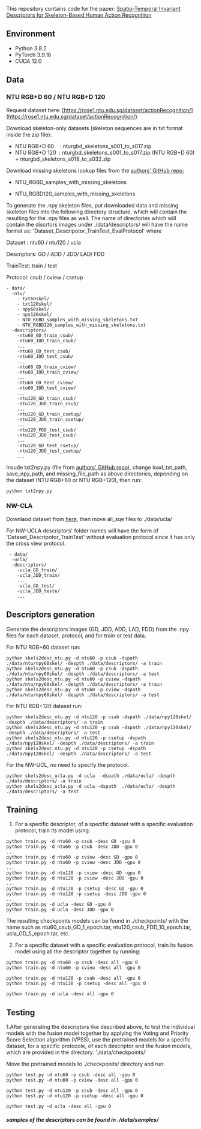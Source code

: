 This repository contains code for the paper:  [Spatio-Temporal Invariant Descriptors for
Skeleton-Based Human Action Recognition](https://) 

## Environment

* Python 3.8.2
* PyTorch 3.9.16
* CUDA 12.0

## Data



### NTU RGB+D 60 / NTU RGB+D 120

Request dataset here: [https://rose1.ntu.edu.sg/dataset/actionRecognition/](https://rose1.ntu.edu.sg/dataset/actionRecognition/)

Download skeleton-only datasets (skeleton sequences are in txt format inside the zip file): 
* NTU RGB+D 60 &nbsp;&nbsp;&nbsp;:   nturgbd_skeletons_s001_to_s017.zip
* NTU RGB+D 120&nbsp;&nbsp;:  nturgbd_skeletons_s001_to_s017.zip (NTU RGB+D 60) + nturgbd_skeletons_s018_to_s032.zip

Download missing skeletons lookup files from the [authors' GitHub repo:](https://github.com/shahroudy/NTURGB-D?tab=readme-ov-file#samples-with-missing-skeletons)

* NTU_RGBD_samples_with_missing_skeletons

* NTU_RGBD120_samples_with_missing_skeletons

To generate the .npy skeleton files, put downloaded data and missing skeleton files into the following directory structure, which will contain the resulting for the .npy files as well. The name of directories which will contain the discrtors images under ./data/descriptors/ will have the name format as: 'Dataset_Descripotor_TrainTest_EvalProtocol' where 

Dataset :  ntu60 / ntu120 / ucla 

Descriptors: GD / ADD / JDD/ LAD/ FDD 

TrainTest: train / test 

Protocol: csub / cview / csetup 



```
- data/
  -ntu/
    - txt60skel/
    - txt120skel/
    - npy60skel/
    - npy120skel/
    - NTU_RGBD_samples_with_missing_skeletons.txt
    - NTU_RGBD120_samples_with_missing_skeletons.txt
  -descriptors/
    -ntu60_GD_train_csub/
    -ntu60_JDD_train_csub/
    ... 
    -ntu60_GD_test_csub/
    -ntu60_JDD_test_csub/ 
    ...
    -ntu60_GD_train_cview/
    -ntu60_JDD_train_cview/
    ... 
    -ntu60_GD_test_cview/
    -ntu60_JDD_test_cview/
    ...
    -ntu120_GD_train_csub/
    -ntu120_JDD_train_csub/
    ...
    -ntu120_GD_train_csetup/
    -ntu120_JDD_train_csetup/
    ...
    -ntu120_FDD_test_csub/
    -ntu120_JDD_test_csub/
    ...
    -ntu120_GD_test_csetup/
    -ntu120_JDD_test_csetup/
    ...
```

Insude txt2npy.py (file from [authors' GitHub repo](https://github.com/shahroudy/NTURGB-D?tab=readme-ov-file#samples-with-missing-skeletons)), change load_txt_path, save_npy_path, and missing_file_path as above directories, depending on the dataset (NTU RGB+60 or NTU RGB+120), then run:
```
python txt2npy.py 
```

### NW-CLA

Downlaod dataset from [here](https://www.dropbox.com/s/10pcm4pksjy6mkq/all_sqe.zip?e=1&dl=0), then move all_sqe files to ./data/ucla/

For NW-UCLA descriptors' folder names will have the form of 'Dataset_Descripotor_TrainTest' without evaluation protocol since it has only the cross view protocol.

```
 - data/
  -ucla/
  -descriptors/
    -ucla_GD_train/ 
    -ucla_JDD_train/
    ...        
    -ucla_GD_test/
    -ucla_JDD_teste/
    ...
```
## Descriptors generation

Generate the descriptors images (GD, JDD, ADD, LAD, FDD) from the .npy files for each dataset, protocol, and for train or test data.

For  NTU RGB+60 dataset run:

```
python skels2desc_ntu.py -d ntu60 -p csub -dspath ./data/ntu/npy60skel/ -despth ./data/descriptors/ -a train
python skels2desc_ntu.py -d ntu60 -p csub -dspath ./data/ntu/npy60skel/ -despth ./data/descriptors/ -a test
python skels2desc_ntu.py -d ntu60 -p cview -dspath ./data/ntu/npy60skel/ -despth ./data/descriptors/ -a train
python skels2desc_ntu.py -d ntu60 -p cview -dspath ./data/ntu/npy60skel/ -despth ./data/descriptors/ -a test
```

For  NTU RGB+120 dataset run:

```
python skels2desc_ntu.py -d ntu120 -p csub -dspath ./data/npy120skel/ -despth ./data/descriptors/ -a train
python skels2desc_ntu.py -d ntu120 -p csub -dspath ./data/npy120skel/ -despth ./data/descriptors/ -a test
python skels2desc_ntu.py -d ntu120 -p csetup -dspath ./data/npy120skel/ -despth ./data/descriptors/ -a train
python skels2desc_ntu.py -d ntu120 -p csetup -dspath ./data/npy120skel/ -despth ./data/descriptors/ -a test
```

For the NW-UCL, no need to specify the protocol.
```
python skels2desc_ucla.py -d ucla  -dspath ./data/ucla/ -despth ./data/descriptors/ -a train
python skels2desc_ucla.py -d ucla -dspath  ./data/ucla/ -despth ./data/descriptors/ -a test
```

## Training


1. For a specific descriptor, of a specific dataset with a specific evaluation protocol, train its model using:


```
python train.py -d ntu60 -p csub -desc GD -gpu 0
python train.py -d ntu60 -p csub -desc JDD -gpu 0
...
python train.py -d ntu60 -p cview -desc GD -gpu 0
python train.py -d ntu60 -p cview -desc JDD -gpu 0
...
python train.py -d ntu120 -p cview -desc GD -gpu 0
python train.py -d ntu120 -p cview -desc JDD -gpu 0
...
python train.py -d ntu120 -p csetup -desc GD -gpu 0
python train.py -d ntu120 -p csetup -desc JDD -gpu 0
...
python train.py -d ucla -desc GD -gpu 0
python train.py -d ucla -desc JDD -gpu 0
```

The resulting checkpoints models can be found in ./checkpoints/ with the name such as ntu60_csub_GD_1_epoch.tar,  ntu120_csub_FDD_10_epoch.tar, ucla_GD_5_epoch.tar, etc.

2. For a specific dataset with a specific evaluation protocol, train its fusion model using all the descriptor together by running:

```
python train.py -d ntu60 -p csub -desc all -gpu 0
python train.py -d ntu60 -p cview -desc all -gpu 0

python train.py -d ntu120 -p csub -desc all -gpu 0
python train.py -d ntu120 -p csetup -desc all -gpu 0

python train.py -d ucla -desc all -gpu 0
```

## Testing

1.After generating the descriptors like described above, to test the individual models with the fusion model together by applying the Voting and Priority Score Selection algorithm (VPSS), use the pretrained models for a specific dataset, for a specific protocole,  of each descriptor and the fusion models, which are provided in the directory: './data/checkpoints/'

Move the pretrained models to ./checkponits/ directory and run: 


```
python test.py -d ntu60 -p csub -desc all -gpu 0
python test.py -d ntu60 -p cview -desc all -gpu 0

python test.py -d ntu120 -p csub -desc all -gpu 0
python test.py -d ntu120 -p csetup -desc all -gpu 0

python test.py -d ucla -desc all -gpu 0
```

##### samples of the  descriptors can be found in ./data/samples/

